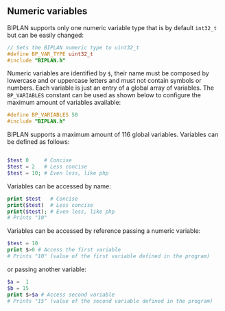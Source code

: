 
## Numeric variables
BIPLAN supports only one numeric variable type that is by default `int32_t` but can be easily changed:   
```cpp
// Sets the BIPLAN numeric type to uint32_t
#define BP_VAR_TYPE uint32_t
#include "BIPLAN.h"
```
Numeric variables are identified by `$`, their name must be composed by lowercase and or uppercase letters and must not contain symbols or numbers. Each variable is just an entry of a global array of variables. The `BP_VARIABLES` constant can be used as shown below to configure the maximum amount of variables available:
```cpp
#define BP_VARIABLES 50
#include "BIPLAN.h"
```
BIPLAN supports a maximum amount of 116 global variables. Variables can be defined as follows:
```php

$test 0     # Concise
$test = 2   # Less concise
$test = 10; # Even less, like php
```
Variables can be accessed by name:
```php
print $test   # Concise
print($test)  # Less concise
print($test); # Even less, like php
# Prints "10"
```
Variables can be accessed by reference passing a numeric variable:
```php
$test = 10
print $>0 # Access the first variable
# Prints "10" (value of the first variable defined in the program)
```
or passing another variable:
```php
$a =  1
$b = 15
print $>$a # Access second variable
# Prints "15" (value of the second variable defined in the program)
```
